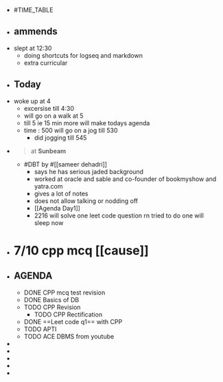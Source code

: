 - #TIME_TABLE
- ## ammends
- slept at 12:30
	- doing shortcuts for logseq and markdown
	- extra curricular
- ## Today
- woke up at 4
	- excersise till 4:30
	- will go on a walk at 5
	- till 5 ie 15 min more will make todays agenda
	- time : 500 will go on a jog till 530
		- did jogging till 545
- >at __Sunbeam__
	- #DBT by #[[sameer dehadri]]
		- says he has serious jaded background
		- worked at oracle and sable and co-founder of bookmyshow and yatra.com
		- gives a lot of notes
		- does not allow talking or nodding off
		- [[Agenda Day1]]
		- 2216 will solve one leet code question rn 
		  tried to do one will sleep now
- # 7/10 cpp mcq [[cause]]
- ## AGENDA
	- DONE CPP mcq test revision
	- DONE Basics of DB
	- TODO CPP Revision
		- TODO CPP Rectification
	- DONE ==Leet code q1== with CPP
	- TODO APTI
	- TODO ACE DBMS from youtube
-
-
-
-
-